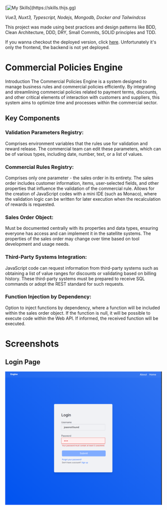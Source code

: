 [![My Skills](https://skills.thijs.gg/icons?i=vue,docker,ts,mongodb,nuxtjs,nodejs,tailwind,)](https://skills.thijs.gg)

_Vue3, Nuxt3, Typescript, Nodejs, Mongodb, Docker and Tailwindcss_

This project was made using best practices and design patterns like BDD, Clean Architecture, DDD, DRY, Small Commits, SOLID principles and TDD.

If you wanna checkout the deployed version, click [here](https://smartpoli.netlify.app/). Unfortunately it's only the frontend, the backend is not yet deployed.

# Commercial Policies Engine

Introduction
The Commercial Policies Engine is a system designed to manage business rules and commercial policies efficiently. By integrating and streamlining commercial policies related to payment terms, discounts, and other critical elements of interaction with customers and suppliers, this system aims to optimize time and processes within the commercial sector.

## Key Components

### Validation Parameters Registry:

Comprises environment variables that the rules use for validation and reward release.
The commercial team can edit these parameters, which can be of various types, including date, number, text, or a list of values.

### Commercial Rules Registry:

Comprises only one parameter - the sales order in its entirety.
The sales order includes customer information, items, user-selected fields, and other properties that influence the validation of the commercial rule.
Allows for the creation of JavaScript codes with a mini IDE (such as Monaco), where the validation logic can be written for later execution when the recalculation of rewards is requested.

### Sales Order Object:

Must be documented centrally with its properties and data types, ensuring everyone has access and can implement it in the satellite systems.
The properties of the sales order may change over time based on tool development and usage needs.

### Third-Party Systems Integration:

JavaScript code can request information from third-party systems such as obtaining a list of value ranges for discounts or validating based on billing history.
These third-party systems must be prepared to receive SQL commands or adopt the REST standard for such requests.

### Function Injection by Dependency:

Option to inject functions by dependency, where a function will be included within the sales order object.
If the function is null, it will be possible to execute code within the Web API. If informed, the received function will be executed.

# Screenshots

## Login Page

![Login screen](./documentation/screenshots/login_screen.png)
